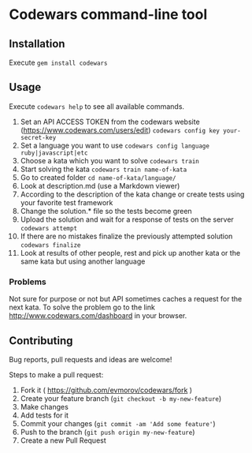 # Codewars command-line tool

## Installation

Execute `gem install codewars`

## Usage

Execute `codewars help` to see all available commands.

1. Set an API ACCESS TOKEN from the codewars website (https://www.codewars.com/users/edit) `codewars config key your-secret-key`
2. Set a language you want to use `codewars config language ruby|javascript|etc`
3. Choose a kata which you want to solve `codewars train`
4. Start solving the kata `codewars train name-of-kata`
5. Go to created folder `cd name-of-kata/language/`
6. Look at description.md (use a Markdown viewer)
7. According to the description of the kata change or create tests using your favorite test framework
8. Change the solution.* file so the tests become green
9. Upload the solution and wait for a response of tests on the server `codewars attempt`
10. If there are no mistakes finalize the previously attempted solution `codewars finalize`
11. Look at results of other people, rest and pick up another kata or the same kata but using another language

### Problems

Not sure for purpose or not but API sometimes caches a request for the next kata. To solve the problem go to the link http://www.codewars.com/dashboard in your browser.

## Contributing

Bug reports, pull requests and ideas are welcome!

Steps to make a pull request:

1. Fork it ( https://github.com/evmorov/codewars/fork )
2. Create your feature branch (`git checkout -b my-new-feature`)
3. Make changes
4. Add tests for it
5. Commit your changes (`git commit -am 'Add some feature'`)
6. Push to the branch (`git push origin my-new-feature`)
7. Create a new Pull Request
